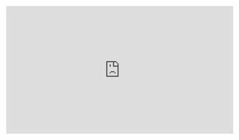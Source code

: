 <iframe width="606" height="341" src="https://www.youtube.com/embed/J-_RWUc_s9I?list=PL0lo9MOBetEE0goMLEl97vO7slruNVj43" title="The Download: GitHub CEO Interview, Mac Porting Toolkit, Swift in GHAS and more" frameborder="0" allow="accelerometer; autoplay; clipboard-write; encrypted-media; gyroscope; picture-in-picture; web-share" allowfullscreen></iframe>
